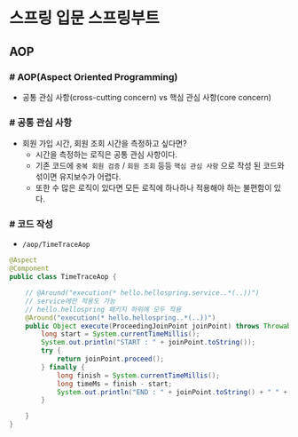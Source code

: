 # 스프링 입문 스프링부트

## AOP

### # AOP(Aspect Oriented Programming)

- 공통 관심 사항(cross-cutting concern) vs 핵심 관심 사항(core concern)

### # 공통 관심 사항

- 회원 가입 시간, 회원 조회 시간을 측정하고 싶다면?
  - 시간을 측정하는 로직은 공통 관심 사항이다.
  - 기존 코드에 `중복 회원 검증` / `회원 조회` 등등 `핵심 관심 사항` 으로 작성 된 코드와 섞이면 유지보수가 어렵다.
  - 또한 수 많은 로직이 있다면 모든 로직에 하나하나 적용해야 하는 불편함이 있다.

### # 코드 작성

- `/aop/TimeTraceAop`

```java
@Aspect
@Component
public class TimeTraceAop {

    // @Around("execution(* hello.hellospring.service..*(..))")
    // service에만 적용도 가능
    // hello.hellospring 패키지 하위에 모두 적용
    @Around("execution(* hello.hellospring..*(..))")
    public Object execute(ProceedingJoinPoint joinPoint) throws Throwable {
        long start = System.currentTimeMillis();
        System.out.println("START : " + joinPoint.toString());
        try {
            return joinPoint.proceed();
        } finally {
            long finish = System.currentTimeMillis();
            long timeMs = finish - start;
            System.out.println("END : " + joinPoint.toString() + " " + timeMs + "ms");
        }

    }
}
```
